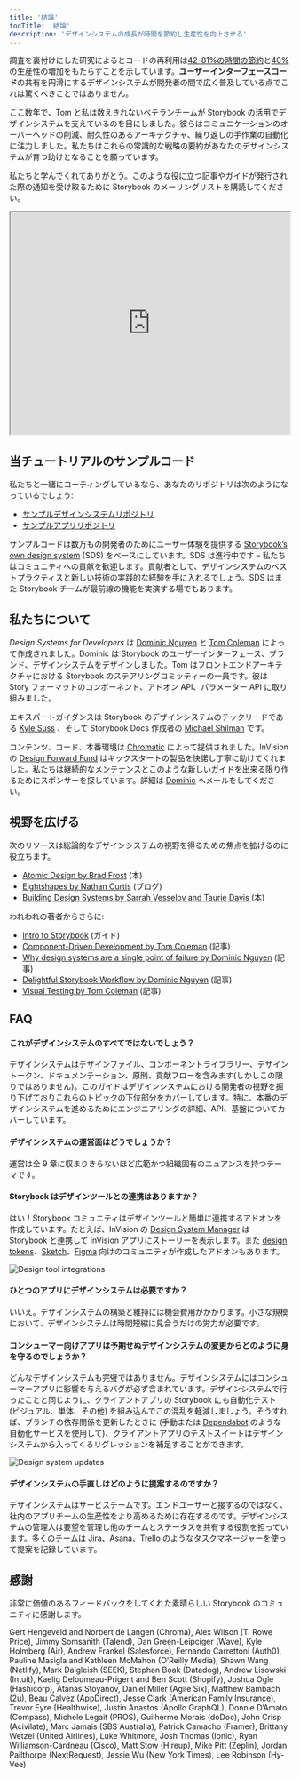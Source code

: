 ```yaml
---
title: '結論'
tocTitle: '結論'
description: 'デザインシステムの成長が時間を節約し生産性を向上させる'
---
```


調査を裏付けにした研究によるとコードの再利用は[42–81%の時間の節約](https://www.researchgate.net/publication/3188437_Evaluating_Software_Reuse_Alternatives_A_Model_and_Its_Application_to_an_Industrial_Case_Study?ev=publicSearchHeader&_sg=g8WraNGZNGPw0R-1-jGpy0XwUDeAr3qb472J6lhisyQ3l24pSmndO6anMdX2L3HdWHifsczPegR9wjA)と[40%](http://www.cin.ufpe.br/~in1045/papers/art03.pdf)の生産性の増加をもたらすことを示しています。**ユーザーインターフェースコード**の共有を円滑にするデザインシステムが開発者の間で広く普及している点でこれは驚くべきことではありません。

ここ数年で、Tom と私は数えきれないベテランチームが Storybook の活用でデザインシステムを支えているのを目にしました。彼らはコミュニケーションのオーバーヘッドの削減、耐久性のあるアーキテクチャ、繰り返しの手作業の自動化に注力しました。私たちはこれらの常識的な戦略の要約があなたのデザインシステムが育つ助けとなることを願っています。

私たちと学んでくれてありがとう。このような役に立つ記事やガイドが発行された際の通知を受け取るために Storybook のメーリングリストを購読してください。

<iframe style="height:400px;width:100%;max-width:800px;margin:0px auto;" src="https://upscri.be/d42fc0?as_embed"></iframe>

## 当チュートリアルのサンプルコード

私たちと一緒にコーティングしているなら、あなたのリポジトリは次のようになっているでしょう:

- [サンプルデザインシステムリポジトリ](https://github.com/chromaui/learnstorybook-design-system)
- [サンプルアプリリポジトリ](https://github.com/chromaui/learnstorybook-design-system-example-app)

サンプルコードは数万もの開発者のためにユーザー体験を提供する [Storybook’s own design system](https://github.com/storybookjs/design-system) (SDS) をベースにしています。SDS は進行中です – 私たちはコミュニティへの貢献を歓迎します。貢献者として、デザインシステムのベストプラクティスと新しい技術の実践的な経験を手に入れるでしょう。SDS はまた Storybook チームが最前線の機能を実演する場でもあります。

## 私たちについて

_Design Systems for Developers_ は [Dominic Nguyen](https://twitter.com/domyen) と [Tom Coleman](https://twitter.com/tmeasday) によって作成されました。Dominic は Storybook のユーザーインターフェース、ブランド、デザインシステムをデザインしました。Tom はフロントエンドアーキテクチャにおける Storybook のステアリングコミッティーの一員です。彼は Story フォーマットのコンポーネント、アドオン API、パラメーター API に取り組みました。

エキスパートガイダンスは Storybook のデザインシステムのテックリードである [Kyle Suss](https://github.com/kylesuss) 、そして Storybook Docs 作成者の [Michael Shilman](https://twitter.com/mshilman) です。

コンテンツ、コード、本番環境は [Chromatic](https://www.chromatic.com/) によって提供されました。InVision の [Design Forward Fund](https://www.invisionapp.com/design-forward-fund) はキックスタートの製品を快諾し丁寧に助けてくれました。私たちは継続的なメンテナンスとこのような新しいガイドを出来る限り作るためにスポンサーを探しています。詳細は [Dominic](mailto:dom@chromatic.com) へメールをしてください。

## 視野を広げる

次のリソースは総論的なデザインシステムの視野を得るための焦点を拡げるのに役立ちます。

- [Atomic Design by Brad Frost](http://atomicdesign.bradfrost.com/) (本)
- [Eightshapes by Nathan Curtis](https://medium.com/eightshapes-llc/tagged/design-systems) (ブログ)
- [Building Design Systems by Sarrah Vesselov and Taurie Davis ](https://www.amazon.com/Building-Design-Systems-Experiences-Language/dp/148424513X) (本)

われわれの著者からさらに:

- [Intro to Storybook](http://learnstorybook.com/intro-to-storybook) (ガイド)
- [Component-Driven Development by Tom Coleman](https://www.componentdriven.org/) (記事)
- [Why design systems are a single point of failure by Dominic Nguyen](https://www.chromatic.com/blog/why-design-systems-are-a-single-point-of-failure) (記事)
- [Delightful Storybook Workflow by Dominic Nguyen](https://www.chromatic.com/blog/the-delightful-storybook-workflow) (記事)
- [Visual Testing by Tom Coleman](https://www.chromatic.com/blog/visual-testing-the-pragmatic-way-to-test-uis/) (記事)

## FAQ

#### これがデザインシステムのすべてではないでしょう？

デザインシステムはデザインファイル、コンポーネントライブラリー、デザイントークン、ドキュメンテーション、原則、貢献フローを含みます(しかしこの限りではありません)。このガイドはデザインシステムにおける開発者の視野を掘り下げておりこれらのトピックの下位部分をカバーしています。特に、本番のデザインシステムを進めるためにエンジニアリングの詳細、API、基盤についてカバーしています。

#### デザインシステムの運営面はどうでしょうか？

運営は全 9 章に収まりきらないほど広範かつ組織固有のニュアンスを持つテーマです。

#### Storybook はデザインツールとの連携はありますか？

はい！Storybook コミュニティはデザインツールと簡単に連携するアドオンを作成しています。たとえば、InVision の [Design System Manager](https://www.invisionapp.com/design-system-manager) は Storybook と連携して InVision アプリにストーリーを表示します。また [design tokens](https://github.com/UX-and-I/storybook-design-token)、[Sketch](https://github.com/chrisvxd/story2sketch)、[Figma](https://github.com/pocka/storybook-addon-designs) 向けのコミュニティが作成したアドオンもあります。

![Design tool integrations](/design-systems-for-developers/storybook-integrations-design.jpg)

#### ひとつのアプリにデザインシステムは必要ですか？

いいえ。デザインシステムの構築と維持には機会費用がかかります。小さな規模において、デザインシステムは時間短縮に見合うだけの労力が必要です。

#### コンシューマー向けアプリは予期せぬデザインシステムの変更からどのように身を守るのでしょうか？

どんなデザインシステムも完璧ではありません。デザインシステムにはコンシューマーアプリに影響を与えるバグが必ず含まれています。デザインシステムで行ったことと同じように、クライアントアプリの Storybook にも自動化テスト (ビジュアル、単体、その他) を組み込んでこの混乱を軽減しましょう。そうすれば、ブランチの依存関係を更新したときに (手動または [Dependabot](https://dependabot.com/) のような自動化サービスを使用して)、クライアントアプリのテストスイートはデザインシステムから入ってくるリグレッションを補足することができます。

![Design system updates](/design-systems-for-developers/design-system-update.png)

#### デザインシステムの手直しはどのように提案するのですか？

デザインシステムはサービスチームです。エンドユーザーと接するのではなく、社内のアプリチームの生産性をより高めるために存在するのです。デザインシステムの管理人は要望を管理し他のチームとステータスを共有する役割を担っています。多くのチームは Jira、Asana、Trello のようなタスクマネージャーを使って提案を記録しています。

## 感謝

非常に価値のあるフィードバックをしてくれた素晴らしい Storybook のコミュニティに感謝します。

Gert Hengeveld and Norbert de Langen (Chroma), Alex Wilson (T. Rowe Price), Jimmy Somsanith (Talend), Dan Green-Leipciger (Wave), Kyle Holmberg (Air), Andrew Frankel (Salesforce), Fernando Carrettoni (Auth0), Pauline Masigla and Kathleen McMahon (O’Reilly Media), Shawn Wang (Netlify), Mark Dalgleish (SEEK), Stephan Boak (Datadog), Andrew Lisowski (Intuit), Kaelig Deloumeau-Prigent and Ben Scott (Shopify), Joshua Ogle (Hashicorp), Atanas Stoyanov, Daniel Miller (Agile Six), Matthew Bambach (2u), Beau Calvez (AppDirect), Jesse Clark (American Family Insurance), Trevor Eyre (Healthwise), Justin Anastos (Apollo GraphQL), Donnie D’Amato (Compass), Michele Legait (PROS), Guilherme Morais (doDoc), John Crisp (Acivilate), Marc Jamais (SBS Australia), Patrick Camacho (Framer), Brittany Wetzel (United Airlines), Luke Whitmore, Josh Thomas (Ionic), Ryan Williamson-Cardneau (Cisco), Matt Stow (Hireup), Mike Pitt (Zeplin), Jordan Pailthorpe (NextRequest), Jessie Wu (New York Times), Lee Robinson (Hy-Vee)
